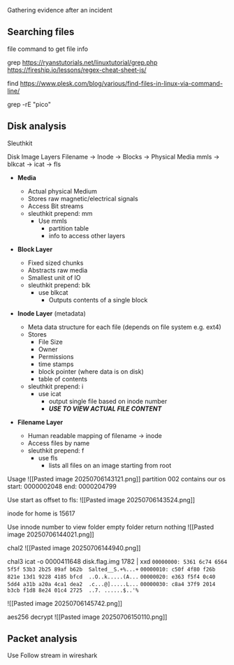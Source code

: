 Gathering evidence after an incident
## Searching files

file command to get file info 

grep
https://ryanstutorials.net/linuxtutorial/grep.php
https://fireship.io/lessons/regex-cheat-sheet-js/

find
https://www.plesk.com/blog/various/find-files-in-linux-via-command-line/

grep -rE "pico"  


## Disk analysis
Sleuthkit

Disk Image Layers
Filename → Inode → Blocks → Physical Media
mmls -> blkcat -> icat -> fls

- **Media**
	- Actual physical Medium
	- Stores raw magnetic/electrical signals 
	- Access Bit streams
	- sleuthkit prepend: mm
		- Use mmls
			- partition table 
			- info to access other layers
	
- **Block Layer**
	- Fixed sized chunks
	- Abstracts raw media
	- Smallest unit of IO
	-  sleuthkit prepend: blk
		- use blkcat
			- Outputs contents of a single block

- **Inode Layer** (metadata)
	- Meta data structure for each file (depends on file system e.g. ext4)
	- Stores
		- File Size
		- Owner
		- Permissions
		- time stamps 
		- block pointer (where data is on disk)
		- table of contents
	- sleuthkit prepend: i
		- use icat
			- output single file based on inode number
			- ***USE TO VIEW ACTUAL FILE CONTENT***

- **Filename Layer**
	- Human readable mapping of filename -> inode
	- Access files by name 
	- sleuthkit prepend: f
		- use fls
			- lists all files on an image starting from root

Usage
![[Pasted image 20250706143121.png]]
partition 002 contains our os 
start: 0000002048
end: 0000204799

Use start as offset to fls:
![[Pasted image 20250706143524.png]]

inode for home is 15617

Use innode number to view folder
empty folder return nothing
![[Pasted image 20250706144021.png]]

chal2
![[Pasted image 20250706144940.png]]


chal3
icat -o 0000411648 disk.flag.img 1782 | xxd
`00000000: 5361 6c74 6564 5f5f 53b3 2b25 89af b62b  Salted__S.+%...+`
`00000010: c50f 4f80 f26b 821e 13d1 9228 4185 bfcd  ..O..k.....(A...`
`00000020: e363 f5f4 0c40 5dd4 a31b a20a 4ca1 dea2  .c...@].....L...`
`00000030: c8a4 37f9 2014 b3cb f1d8 8e24 01c4 2725  ..7. ......$..'%`

![[Pasted image 20250706145742.png]]

aes256 decrypt
![[Pasted image 20250706150110.png]]

## Packet analysis 
Use Follow stream in wireshark


